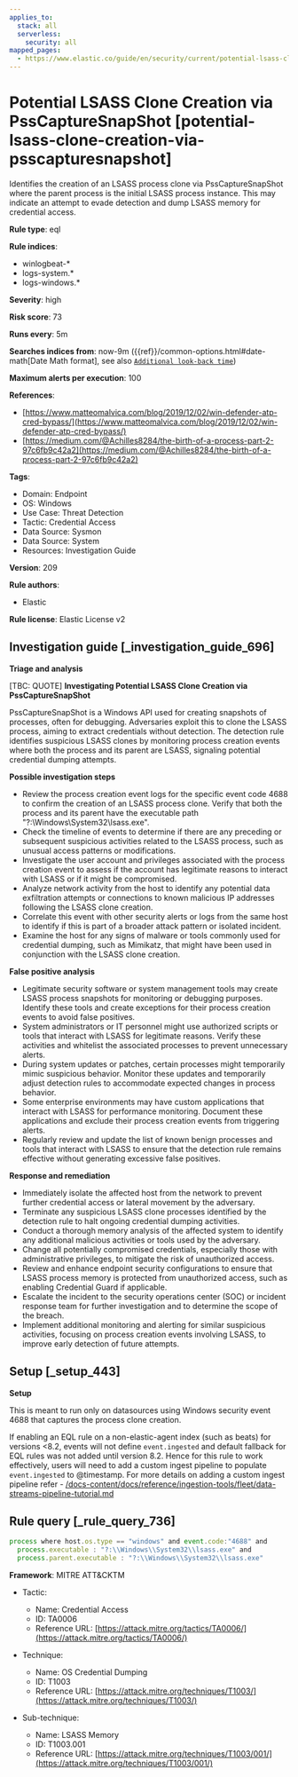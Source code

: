 ```yaml
---
applies_to:
  stack: all
  serverless:
    security: all
mapped_pages:
  - https://www.elastic.co/guide/en/security/current/potential-lsass-clone-creation-via-psscapturesnapshot.html
---
```


# Potential LSASS Clone Creation via PssCaptureSnapShot [potential-lsass-clone-creation-via-psscapturesnapshot]

Identifies the creation of an LSASS process clone via PssCaptureSnapShot where the parent process is the initial LSASS process instance. This may indicate an attempt to evade detection and dump LSASS memory for credential access.

**Rule type**: eql

**Rule indices**:

* winlogbeat-*
* logs-system.*
* logs-windows.*

**Severity**: high

**Risk score**: 73

**Runs every**: 5m

**Searches indices from**: now-9m ({{ref}}/common-options.html#date-math[Date Math format], see also [`Additional look-back time`](docs-content://solutions/security/detect-and-alert/create-detection-rule.md#rule-schedule))

**Maximum alerts per execution**: 100

**References**:

* [https://www.matteomalvica.com/blog/2019/12/02/win-defender-atp-cred-bypass/](https://www.matteomalvica.com/blog/2019/12/02/win-defender-atp-cred-bypass/)
* [https://medium.com/@Achilles8284/the-birth-of-a-process-part-2-97c6fb9c42a2](https://medium.com/@Achilles8284/the-birth-of-a-process-part-2-97c6fb9c42a2)

**Tags**:

* Domain: Endpoint
* OS: Windows
* Use Case: Threat Detection
* Tactic: Credential Access
* Data Source: Sysmon
* Data Source: System
* Resources: Investigation Guide

**Version**: 209

**Rule authors**:

* Elastic

**Rule license**: Elastic License v2

## Investigation guide [_investigation_guide_696]

**Triage and analysis**

[TBC: QUOTE]
**Investigating Potential LSASS Clone Creation via PssCaptureSnapShot**

PssCaptureSnapShot is a Windows API used for creating snapshots of processes, often for debugging. Adversaries exploit this to clone the LSASS process, aiming to extract credentials without detection. The detection rule identifies suspicious LSASS clones by monitoring process creation events where both the process and its parent are LSASS, signaling potential credential dumping attempts.

**Possible investigation steps**

* Review the process creation event logs for the specific event code 4688 to confirm the creation of an LSASS process clone. Verify that both the process and its parent have the executable path "?:\Windows\System32\lsass.exe".
* Check the timeline of events to determine if there are any preceding or subsequent suspicious activities related to the LSASS process, such as unusual access patterns or modifications.
* Investigate the user account and privileges associated with the process creation event to assess if the account has legitimate reasons to interact with LSASS or if it might be compromised.
* Analyze network activity from the host to identify any potential data exfiltration attempts or connections to known malicious IP addresses following the LSASS clone creation.
* Correlate this event with other security alerts or logs from the same host to identify if this is part of a broader attack pattern or isolated incident.
* Examine the host for any signs of malware or tools commonly used for credential dumping, such as Mimikatz, that might have been used in conjunction with the LSASS clone creation.

**False positive analysis**

* Legitimate security software or system management tools may create LSASS process snapshots for monitoring or debugging purposes. Identify these tools and create exceptions for their process creation events to avoid false positives.
* System administrators or IT personnel might use authorized scripts or tools that interact with LSASS for legitimate reasons. Verify these activities and whitelist the associated processes to prevent unnecessary alerts.
* During system updates or patches, certain processes might temporarily mimic suspicious behavior. Monitor these updates and temporarily adjust detection rules to accommodate expected changes in process behavior.
* Some enterprise environments may have custom applications that interact with LSASS for performance monitoring. Document these applications and exclude their process creation events from triggering alerts.
* Regularly review and update the list of known benign processes and tools that interact with LSASS to ensure that the detection rule remains effective without generating excessive false positives.

**Response and remediation**

* Immediately isolate the affected host from the network to prevent further credential access or lateral movement by the adversary.
* Terminate any suspicious LSASS clone processes identified by the detection rule to halt ongoing credential dumping activities.
* Conduct a thorough memory analysis of the affected system to identify any additional malicious activities or tools used by the adversary.
* Change all potentially compromised credentials, especially those with administrative privileges, to mitigate the risk of unauthorized access.
* Review and enhance endpoint security configurations to ensure that LSASS process memory is protected from unauthorized access, such as enabling Credential Guard if applicable.
* Escalate the incident to the security operations center (SOC) or incident response team for further investigation and to determine the scope of the breach.
* Implement additional monitoring and alerting for similar suspicious activities, focusing on process creation events involving LSASS, to improve early detection of future attempts.


## Setup [_setup_443]

**Setup**

This is meant to run only on datasources using Windows security event 4688 that captures the process clone creation.

If enabling an EQL rule on a non-elastic-agent index (such as beats) for versions <8.2, events will not define `event.ingested` and default fallback for EQL rules was not added until version 8.2. Hence for this rule to work effectively, users will need to add a custom ingest pipeline to populate `event.ingested` to @timestamp. For more details on adding a custom ingest pipeline refer - [/docs-content/docs/reference/ingestion-tools/fleet/data-streams-pipeline-tutorial.md](docs-content://reference/ingestion-tools/fleet/data-streams-pipeline-tutorial.md)


## Rule query [_rule_query_736]

```js
process where host.os.type == "windows" and event.code:"4688" and
  process.executable : "?:\\Windows\\System32\\lsass.exe" and
  process.parent.executable : "?:\\Windows\\System32\\lsass.exe"
```

**Framework**: MITRE ATT&CKTM

* Tactic:

    * Name: Credential Access
    * ID: TA0006
    * Reference URL: [https://attack.mitre.org/tactics/TA0006/](https://attack.mitre.org/tactics/TA0006/)

* Technique:

    * Name: OS Credential Dumping
    * ID: T1003
    * Reference URL: [https://attack.mitre.org/techniques/T1003/](https://attack.mitre.org/techniques/T1003/)

* Sub-technique:

    * Name: LSASS Memory
    * ID: T1003.001
    * Reference URL: [https://attack.mitre.org/techniques/T1003/001/](https://attack.mitre.org/techniques/T1003/001/)



